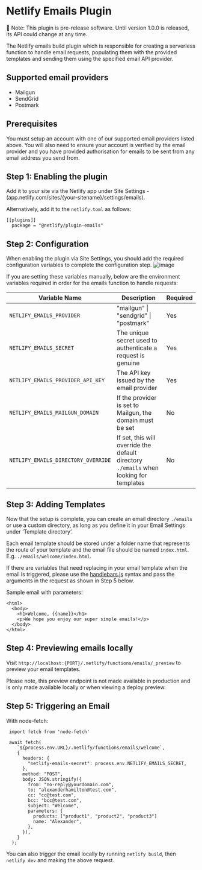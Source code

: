 # Netlify Emails Plugin

🚧 Note: This plugin is pre-release software. Until version 1.0.0 is released, its API could change at any time.

The Netlify emails build plugin which is responsible for creating a serverless function to handle email requests, populating them with the provided templates and sending them using the specified email API provider.

## Supported email providers

- Mailgun
- SendGrid
- Postmark

## Prerequisites

You must setup an account with one of our supported email providers listed above. You will also need to ensure your account is verified by the email provider and you have provided authorisation for emails to be sent from any email address you send from.

## Step 1: Enabling the plugin

Add it to your site via the Netlify app under Site Settings - (app.netlify.com/sites/{your-sitename}/settings/emails).

Alternatively, add it to the `netlify.toml` as follows:

```
[[plugins]]
  package = "@netlify/plugin-emails"
```

## Step 2: Configuration

When enabling the plugin via Site Settings, you should add the required configuration variables to complete the configuration step.
![image](https://user-images.githubusercontent.com/15314252/197204381-5a06d036-ea90-40d5-9a85-262d137e8309.png)

If you are setting these variables manually, below are the environment variables required in order for the emails function to handle requests:

| Variable Name                       | Description                                                                            | Required |
| ----------------------------------- | -------------------------------------------------------------------------------------- | -------- |
| `NETLIFY_EMAILS_PROVIDER`           | "mailgun" \| "sendgrid" \| "postmark"                                                  | Yes      |
| `NETLIFY_EMAILS_SECRET`             | The unique secret used to authenticate a request is genuine                            | Yes      |
| `NETLIFY_EMAILS_PROVIDER_API_KEY`   | The API key issued by the email provider                                               | Yes      |
| `NETLIFY_EMAILS_MAILGUN_DOMAIN`     | If the provider is set to Mailgun, the domain must be set                              | No       |
| `NETLIFY_EMAILS_DIRECTORY_OVERRIDE` | If set, this will override the default directory `./emails` when looking for templates | No       |

## Step 3: Adding Templates
Now that the setup is complete, you can create an email directory `./emails` or use a custom directory, as long as you define it in your Email Settings under ‘Template directory’. 

Each email template should be stored under a folder name that represents the route of your template and the email file should be named `index.html`. E.g. `./emails/welcome/index.html`.

If there are variables that need replacing in your email template when the email is triggered, please use the [handlebars.js](https://handlebarsjs.com/) syntax and pass the arguments in the request as shown in Step 5 below.

Sample email with parameters:
```
<html>
  <body>
    <h1>Welcome, {{name}}</h1>
    <p>We hope you enjoy our super simple emails!</p>
  </body>
</html>
```

## Step 4: Previewing emails locally

Visit `http://localhost:{PORT}/.netlify/functions/emails/_preview` to preview your email templates.

Please note, this preview endpoint is not made available in production and is only made available locally or when viewing a deploy preview.

## Step 5: Triggering an Email

With node-fetch:

```
 import fetch from 'node-fetch'

 await fetch(
    `${process.env.URL}/.netlify/functions/emails/welcome`,
    {
      headers: {
        "netlify-emails-secret": process.env.NETLIFY_EMAILS_SECRET,
      },
      method: "POST",
      body: JSON.stringify({
        from: "no-reply@yourdomain.com",
        to: "alexanderhamilton@test.com",
        cc: "cc@test.com",
        bcc: "bcc@test.com",
        subject: "Welcome",
        parameters: {
          products: ["product1", "product2", "product3"]
          name: "Alexander",
        },
      }),
    }
  );
```

You can also trigger the email locally by running `netlify build`, then `netlify dev` and making the above request.
